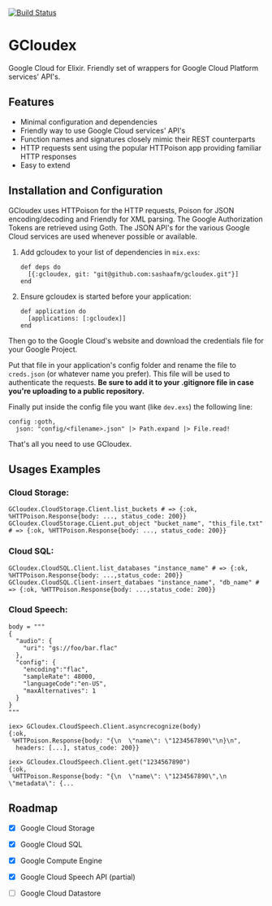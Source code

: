 [![Build Status](https://travis-ci.org/sashaafm/gcloudex.svg?branch=master)](https://travis-ci.org/sashaafm/gcloudex)
# GCloudex

 Google Cloud for Elixir.
 Friendly set of wrappers for Google Cloud Platform services' API's.

## Features
- Minimal configuration and dependencies
- Friendly way to use Google Cloud services' API's
- Function names and signatures closely mimic their REST counterparts
- HTTP requests sent using the popular HTTPoison app providing familiar HTTP responses
- Easy to extend

## Installation and Configuration

GCloudex uses HTTPoison for the HTTP requests, Poison for JSON encoding/decoding and Friendly for XML parsing. The Google Authorization Tokens are retrieved using Goth. The JSON API's for the various Google Cloud services are used whenever possible or available.

  1. Add gcloudex to your list of dependencies in `mix.exs`:

        ```
        def deps do
          [{:gcloudex, git: "git@github.com:sashaafm/gcloudex.git"}]
        end
        ```

  2. Ensure gcloudex is started before your application:

        ```
        def application do
          [applications: [:gcloudex]]
        end
        ```

Then go to the Google Cloud's website and download the credentials file for your Google Project.

Put that file in your application's config folder and rename the file to
`creds.json` (or whatever name you prefer). This file will be used to authenticate the requests. **Be sure to add it to your .gitignore file in case you're uploading to a public repository.**

Finally put inside the config file you want (like `dev.exs`) the following line:

```
config :goth,
  json: "config/<filename>.json" |> Path.expand |> File.read!
```

That's all you need to use GCloudex.

## Usages Examples
### Cloud Storage:
```
GCloudex.CloudStorage.Client.list_buckets # => {:ok, %HTTPoison.Response{body: ..., status_code: 200}}
GCloudex.CloudStorage.CLient.put_object "bucket_name", "this_file.txt" # => {:ok, %HTTPoison.Response{body: ..., status_code: 200}}
```

### Cloud SQL:
```
GCloudex.CloudSQL.Client.list_databases "instance_name" # => {:ok, %HTTPoison.Response{body: ...,status_code: 200}}
GCloudex.CloudSQL.Client-insert_databaes "instance_name", "db_name" # => {:ok, %HTTPoison.Response{body: ...,status_code: 200}}
```

### Cloud Speech:
```
body = """
{
  "audio": {
    "uri": "gs://foo/bar.flac"
  },
  "config": {
    "encoding":"flac",
    "sampleRate": 48000,
    "languageCode":"en-US",
    "maxAlternatives": 1
  }
}
"""

iex> GCloudex.CloudSpeech.Client.asyncrecognize(body)
{:ok,
 %HTTPoison.Response{body: "{\n  \"name\": \"1234567890\"\n}\n",
  headers: [...], status_code: 200}}

iex> GCloudex.CloudSpeech.Client.get("1234567890")
{:ok,
 %HTTPoison.Response{body: "{\n  \"name\": \"1234567890\",\n  \"metadata\": {...
```

## Roadmap

 - [x] Google Cloud Storage
 - [x] Google Cloud SQL
 - [x] Google Compute Engine
 - [X] Google Cloud Speech API (partial)
 - [ ] Google Cloud Datastore


